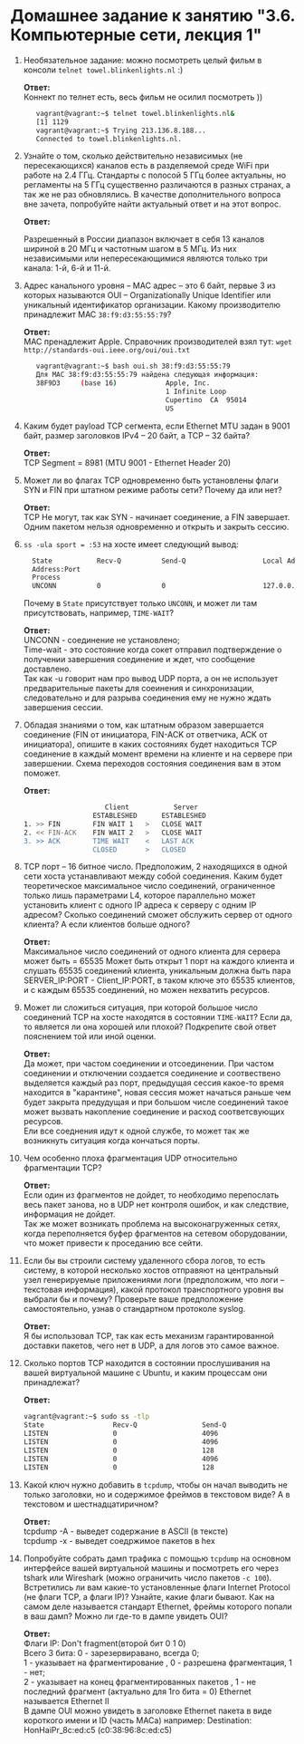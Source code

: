 # Домашнее задание к занятию "3.6. Компьютерные сети, лекция 1"

1. Необязательное задание:
можно посмотреть целый фильм в консоли `telnet towel.blinkenlights.nl` :)

    **Ответ:**  
    Коннект по телнет есть, весь фильм не осилил посмотреть ))

    ```bash
       vagrant@vagrant:~$ telnet towel.blinkenlights.nl&  
       [1] 1129  
       vagrant@vagrant:~$ Trying 213.136.8.188...  
       Connected to towel.blinkenlights.nl.  
    ```


1. Узнайте о том, сколько действительно независимых (не пересекающихся) каналов есть в разделяемой среде WiFi при работе на 2.4 ГГц. Стандарты с полосой 5 ГГц более актуальны, но регламенты на 5 ГГц существенно различаются в разных странах, а так же не раз обновлялись. В качестве дополнительного вопроса вне зачета, попробуйте найти актуальный ответ и на этот вопрос.

    **Ответ:**  

    Разрешенный в России диапазон включает в себя 13 каналов шириной в 20 МГц и частотным шагом в 5 МГц. Из них независимыми или непересекающимися являются только три канала: 1-й, 6-й и 11-й. 


1. Адрес канального уровня – MAC адрес – это 6 байт, первые 3 из которых называются OUI – Organizationally Unique Identifier или уникальный идентификатор организации. Какому производителю принадлежит MAC `38:f9:d3:55:55:79`?  

    **Ответ:**  
    MAC пренадлежит Apple. Справочник производителей взял тут: `wget http://standards-oui.ieee.org/oui/oui.txt`  

    ```bash
       vagrant@vagrant:~$ bash oui.sh 38:f9:d3:55:55:79
       Для MAC 38:f9:d3:55:55:79 найдена следующая информация:
       38F9D3     (base 16)            Apple, Inc.
                                       1 Infinite Loop
                                       Cupertino  CA  95014
                                       US
    ```

1. Каким будет payload TCP сегмента, если Ethernet MTU задан в 9001 байт, размер заголовков IPv4 – 20 байт, а TCP – 32 байта?

    **Ответ:**  
    TCP Segment = 8981 (MTU 9001 - Ethernet Header 20)  

1. Может ли во флагах TCP одновременно быть установлены флаги SYN и FIN при штатном режиме работы сети? Почему да или нет?

    **Ответ:**  
    TCP Не могут, так как SYN - начинает соединение, а FIN завершает. Одним пакетом нельзя одновременно и открыть и закрыть сессию.  

1. `ss -ula sport = :53` на хосте имеет следующий вывод:

    ```bash
      State           Recv-Q          Send-Q                   Local Address:Port                     Peer                 
      Address:Port
      Process
      UNCONN          0               0                        127.0.0.53%lo:domain                        0.0.0.0:*
    ```

     Почему в `State` присутствует только `UNCONN`, и может ли там присутствовать, например, `TIME-WAIT`?

    **Ответ:**  
    UNCONN - соединение не установлено;  
Time-wait - это состояние когда сокет отправил подтверждение о получении завершения соединение и ждет, что сообщение доставлено.  
Так как -u говорит нам про вывод UDP порта, а он не использует предварительные пакеты для соеинения и синхронизации, 
следовательно и для разрыва соединения ему не нужно ждать завершения сессии.  

7. Обладая знаниями о том, как штатным образом завершается соединение (FIN от инициатора, FIN-ACK от ответчика, ACK от инициатора), опишите в каких состояниях будет находиться TCP соединение в каждый момент времени на клиенте и на сервере при завершении. Схема переходов состояния соединения вам в этом поможет.

    **Ответ:**  
    ```bash
                        Client           Server 
                     ESTABLESHED      ESTABLESHED
    1. >> FIN        FIN WAIT 1   >   CLOSE WAIT
    2. << FIN-ACK    FIN WAIT 2   >   CLOSE WAIT 
    3. >> ACK        TIME WAIT    <   LAST ACK
                     CLOSED       >   CLOSED  
    ```

1. TCP порт – 16 битное число. Предположим, 2 находящихся в одной сети хоста устанавливают между собой соединения. Каким будет теоретическое максимальное число соединений, ограниченное только лишь параметрами L4, которое параллельно может установить клиент с одного IP адреса к серверу с одним IP адресом? Сколько соединений сможет обслужить сервер от одного клиента? А если клиентов больше одного?

    **Ответ:**  
    Максимальное число соединений от одного клиента для сервера может быть  = 65535 
Может быть открыт 1 порт на каждого клиента и слушать 65535 соединений клиента, уникальным должна быть пара SERVER_IP:PORT - Client_IP:PORT, в таком ключе это 65535 клиентов, и с каждым 65535 соединений, но можен нехватить ресурсов.  

1. Может ли сложиться ситуация, при которой большое число соединений TCP на хосте находятся в состоянии  `TIME-WAIT`? Если да, то является ли она хорошей или плохой? Подкрепите свой ответ пояснением той или иной оценки.

    **Ответ:**  
    Да может, при частом соединении и отсоединении.
При частом соединении и отключении создается соединение и соотвествено выделяется каждый раз порт, предыдущая сессия какое-то время находится в "карантине", новая сессия может начаться раньше чем будет закрыта предудущая и при большом числе соединений такое может вызвать накопление соединение и расход соответсвующих ресурсов.  
Ели все соеднения идут к одной службе, то может так же возникнуть ситуация когда кончаться порты.  

1. Чем особенно плоха фрагментация UDP относительно фрагментации TCP?

    **Ответ:**  
    Если один из фрагментов не дойдет, то необходимо перепослать весь пакет занова, но в UDP нет контроля ошибок, и как следствие, информация не дойдет.  
Так же может возникать проблема на высоконагруженных сетях, когда переполняется буфер фрагментов на сетевом оборудовании, что может привести к проседанию все сейти.  

1. Если бы вы строили систему удаленного сбора логов, то есть систему, в которой несколько хостов отправяют на центральный узел генерируемые приложениями логи (предположим, что логи – текстовая информация), какой протокол транспортного уровня вы выбрали бы и почему? Проверьте ваше предположение самостоятельно, узнав о стандартном протоколе syslog.

    **Ответ:**  
    Я бы использовал TCP, так как есть механизм гарантированной доставки пакетов, чего нет в UDP, а для логов это самое важное.  

1. Сколько портов TCP находится в состоянии прослушивания на вашей виртуальной машине с Ubuntu, и каким процессам они принадлежат?

    **Ответ:**  
    ```bash
    vagrant@vagrant:~$ sudo ss -tlp
    State                 Recv-Q                Send-Q                               Local Address:Port                                 Peer Address:Port                   Process                                                                 
    LISTEN                0                     4096                                       0.0.0.0:sunrpc                                    0.0.0.0:*                       users:(("rpcbind",pid=556,fd=4),("systemd",pid=1,fd=35))               
    LISTEN                0                     4096                                 127.0.0.53%lo:domain                                    0.0.0.0:*                       users:(("systemd-resolve",pid=558,fd=13))                              
    LISTEN                0                     128                                        0.0.0.0:ssh                                       0.0.0.0:*                       users:(("sshd",pid=811,fd=3))                                          
    LISTEN                0                     4096                                          [::]:sunrpc                                       [::]:*                       users:(("rpcbind",pid=556,fd=6),("systemd",pid=1,fd=37))               
    LISTEN                0                     128                                           [::]:ssh                                          [::]:*                       users:(("sshd",pid=811,fd=4))    
    ```

1. Какой ключ нужно добавить в `tcpdump`, чтобы он начал выводить не только заголовки, но и содержимое фреймов в текстовом виде? А в текстовом и шестнадцатиричном?

    **Ответ:**  
    tcpdump -A - выведет содержание в ASCII (в тексте)  
tcpdump -x - выведет соедржимое пакетов в hex

1. Попробуйте собрать дамп трафика с помощью `tcpdump` на основном интерфейсе вашей виртуальной машины и посмотреть его через tshark или Wireshark (можно ограничить число пакетов `-c 100`). Встретились ли вам какие-то установленные флаги Internet Protocol (не флаги TCP, а флаги IP)? Узнайте, какие флаги бывают. Как на самом деле называется стандарт Ethernet, фреймы которого попали в ваш дамп? Можно ли где-то в дампе увидеть OUI?

    **Ответ:**  
    Флаги IP: Don't fragment(второй бит 0 1 0)  
Всего 3 бита:
    0 - зарезервиравано, всегда 0;  
    1 - указывает на фрагментирование , 0 - разрешена фрагментация, 1 - нет;  
    2 - указывает на конец фрагментированных пакетов , 1 - не последний фрагмент (актуально для 1го бита = 0)
Ethernet называется Ethernet II  
В дампе OUI можно увидеть в заголовке Ethernet пакета в виде короткого имени и ID (часть MACа)
например: Destination: HonHaiPr_8c:ed:c5 (c0:38:96:8c:ed:c5)  

